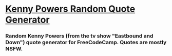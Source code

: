 # [Kenny Powers Random Quote Generator](http://codepen.io/schap843/debug/VaLdYK)

### Random Kenny Powers (from the tv show "Eastbound and Down") quote generator for FreeCodeCamp. Quotes are mostly NSFW.


